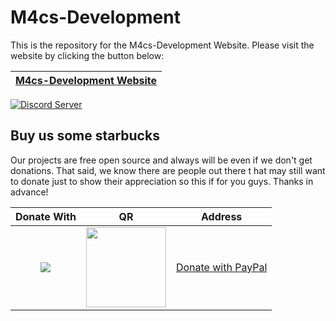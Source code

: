 # M4cs-Development

This is the repository for the M4cs-Development Website. Please visit the website by clicking the button below:

[M4cs-Development Website](http://m4cs.xyz/ "M4cs-Development Website")|
:--|

[![Discord Server](https://canary.discordapp.com/api/guilds/422182624342048769/widget.png?style=banner3)](https://discord.gg/HSRdhjX)

## Buy us some starbucks

Our projects are free open source and always will be even if we don't get donations. That said, we know there are people out there t hat may still want to donate just to show their appreciation so this if for you guys. Thanks in advance!

|Donate With|QR|Address|
|:---:|:---:|:---:|
<a href="http://paypal.me/M4csDevelopment"><img src="https://favna.s-ul.eu/scrns/hqtB097v.png"></a>|<img src="https://i.imgur.com/CnXaDwz.png" width="128">|[Donate with PayPal](http://paypal.me/M4csDevelopment)|